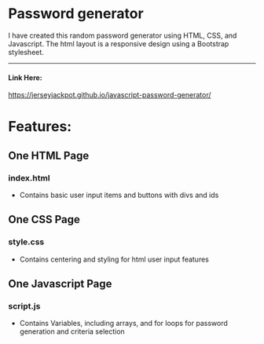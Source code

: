 # Password generator

I have created this random password generator using HTML, CSS, and Javascript. 
The html layout is a responsive design using a Bootstrap stylesheet.

----------------------------
#### Link Here:

https://jerseyjackpot.github.io/javascript-password-generator/


# Features:


## One HTML Page

### index.html
* Contains basic user input items and buttons with divs and ids


## One CSS Page

### style.css
* Contains centering and styling for html user input features


## One Javascript Page

### script.js
* Contains Variables, including arrays, and for loops for password generation and criteria selection
